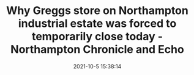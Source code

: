 ---
"title": "Why Greggs store on Northampton industrial estate was forced to temporarily close today - Northampton Chronicle and Echo"
"date": "2021-10-5 15:38:14"
"feed_name": "GOOGLENEWSINDUSTRIAL"
"feed_website": "https://news.google.com/search?q=industrial%2Bincident&hl=en-US&gl=US&ceid=US:en"
"feed_rss": "https://news.google.com/rss/search?q=industrial%2Bincident&hl=en-US&gl=US&ceid=US:en"
"link": "https://www.northamptonchron.co.uk/business/why-greggs-store-on-northampton-industrial-estate-was-forced-to-temporarily-close-today-3408426"
"source": "{'href': 'https://www.northamptonchron.co.uk', 'title': 'Northampton Chronicle and Echo'}"
"file": "_posts/2021-1-1-b0c6877b384c1b44d77e0b362cee0c53f715e863.md"
"accident": "0"
"drilling": "0"
"dead": "0"
"injured": "0"
"arrested": "0"
"place": "unknown place"
"where": "unknown site"
"causes": "unknown"
"place_uri": "unknown place"
---